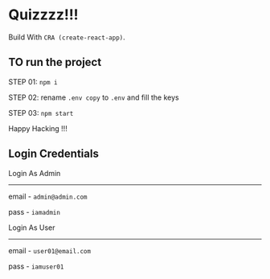# Quizzzz!!!

Build With `CRA (create-react-app)`.

## TO run the project

STEP 01: `npm i`

STEP 02: rename `.env copy` to `.env` and fill the keys

STEP 03: `npm start`

Happy Hacking !!!

## Login Credentials

Login As Admin

---

email - `admin@admin.com`

pass - `iamadmin`

Login As User

---

email - `user01@email.com`

pass - `iamuser01`
